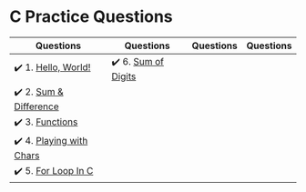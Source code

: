 # C Practice Questions

| Questions | Questions | Questions | Questions |
| ----- | ----- | ----- | ----- |
| :heavy_check_mark: 1. [Hello, World!](hello-world.c) | :heavy_check_mark: 6. [Sum of Digits](sum-of-digits-five-digit-num.c) |
| :heavy_check_mark: 2. [Sum & Difference](sum-and-difference.c) |
| :heavy_check_mark: 3. [Functions](functions.c) |
| :heavy_check_mark: 4. [Playing with Chars](playing-with-chars.c) |
| :heavy_check_mark: 5. [For Loop In C](for-loop-in-c.c) |
